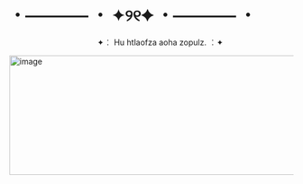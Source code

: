 # ・———— ・ ✦୨୧✦ ・———— ・
                    ✦︰ Hu htlaofza aoha zopulz. ︰✦

<img width="640" height="213" alt="image" src="https://github.com/user-attachments/assets/dee5c0f6-dd5c-4741-b6c7-ef30235d7c65" />
